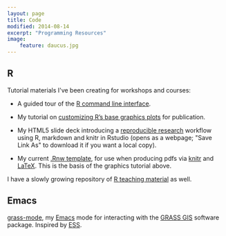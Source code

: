 ```yaml
---
layout: page
title: Code
modified: 2014-08-14
excerpt: "Programming Resources"
image:
    feature: daucus.jpg
---
```


## R

Tutorial materials I've been creating for workshops and courses:

- A guided tour of the [R command line interface](/assets/docs/first_session.pdf).

- My tutorial on
  [customizing R’s base graphics plots](/assets/docs/publication_plots.pdf)
  for publication. 

- My HTML5 slide deck introducing a
  [reproducible research](/assets/docs/r-markdown.html) workflow using R,
  markdown and knitr in Rstudio (opens as a webpage; "Save Link As" to
  download it if you want a local copy).

- My current [.Rnw template](/assets/docs/knitr.Rnw), for use when
  producing pdfs via [knitr](http://yihui.name/knitr/) and
  [LaTeX](http://www.latex-project.org). This is the basis of the graphics
  tutorial above.

I have a slowly growing repository of
[R teaching material](https://github.com/plantarum/r-training) as well.

## Emacs

[grass-mode](https://bitbucket.org/tws/grass-mode.el/wiki/Home), my
[Emacs](http://www.gnu.org/software/emacs/) mode for interacting with the
[GRASS GIS](http://grass.osgeo.org/) software package. Inspired by
[ESS](http://ess.r-project.org/). 
